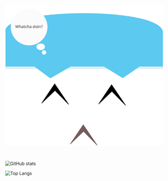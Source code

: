 
<p align="center"> 
  <img src="https://raw.githubusercontent.com/johnpaulgarcia/johnpaulgarcia/main/face.svg"/>
</p>

<br />

![GitHub stats](https://github-readme-stats.vercel.app/api?username=johnpaulgarcia&theme=cobalt&show_icons=true&count_private=true&hide_title=false&hide_border=false)
  
![Top Langs](https://github-readme-stats.vercel.app/api/top-langs/?username=johnpaulgarcia&layout=default&theme=cobalt&hide=html&hide_border=true&card_width=330)
  
